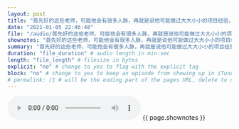 ```yaml
---
layout: post
title: "首先好的这些老师，可能他会有很多人脉，再就是说他可能做过大大小小的项目经验，所以他会省去你很多摸索的时间。" # quotes allow forbidden characters like the colon
date: "2021-01-05 22:46:48"
file: "/audio/首先好的这些老师，可能他会有很多人脉，再就是说他可能做过大大小小的项目经验，所以他会省去你很多摸索的时间。.mp3"
shownotes: "首先好的这些老师，可能他会有很多人脉，再就是说他可能做过大大小小的项目经验，所以他会省去你很多摸索的时间。"
summary: "首先好的这些老师，可能他会有很多人脉，再就是说他可能做过大大小小的项目经验，所以他会省去你很多摸索的时间。"
duration: "file_duration" # audio length in min:sec
length: "file_length" # filesize in bytes
explicit: "no" # change to yes to flag with the explicit tag
block: "no" # change to yes to keep an episode from showing up in iTunes
# permalink: /1 # will be the ending part of the pages URL, delete to default to the title
---
```


<audio controls>
<source src="{{site.url}}{{site.baseurl}}{{ page.file }}" type="audio/x-mp3">
Your browser does not support the audio element.
</audio>
{{ page.shownotes }}
